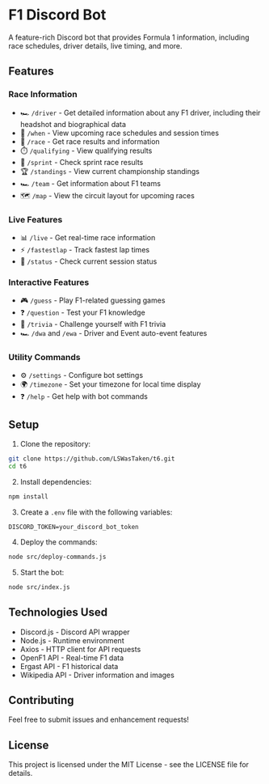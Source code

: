 # F1 Discord Bot

A feature-rich Discord bot that provides Formula 1 information, including race schedules, driver details, live timing, and more.

## Features

### Race Information
- 🏎️ `/driver` - Get detailed information about any F1 driver, including their headshot and biographical data
- 📅 `/when` - View upcoming race schedules and session times
- 🏁 `/race` - Get race results and information
- ⏱️ `/qualifying` - View qualifying results
- 🏃 `/sprint` - Check sprint race results
- 🏆 `/standings` - View current championship standings
- 🏎️ `/team` - Get information about F1 teams
- 🗺️ `/map` - View the circuit layout for upcoming races

### Live Features
- 📊 `/live` - Get real-time race information
- ⚡ `/fastestlap` - Track fastest lap times
- 🚦 `/status` - Check current session status

### Interactive Features
- 🎮 `/guess` - Play F1-related guessing games
- ❓ `/question` - Test your F1 knowledge
- 🎲 `/trivia` - Challenge yourself with F1 trivia
- 🏎️ `/dwa` and `/ewa` - Driver and Event auto-event features

### Utility Commands
- ⚙️ `/settings` - Configure bot settings
- 🌍 `/timezone` - Set your timezone for local time display
- ❓ `/help` - Get help with bot commands

## Setup

1. Clone the repository:
```bash
git clone https://github.com/LSWasTaken/t6.git
cd t6
```

2. Install dependencies:
```bash
npm install
```

3. Create a `.env` file with the following variables:
```env
DISCORD_TOKEN=your_discord_bot_token
```

4. Deploy the commands:
```bash
node src/deploy-commands.js
```

5. Start the bot:
```bash
node src/index.js
```

## Technologies Used

- Discord.js - Discord API wrapper
- Node.js - Runtime environment
- Axios - HTTP client for API requests
- OpenF1 API - Real-time F1 data
- Ergast API - F1 historical data
- Wikipedia API - Driver information and images

## Contributing

Feel free to submit issues and enhancement requests!

## License

This project is licensed under the MIT License - see the LICENSE file for details.

